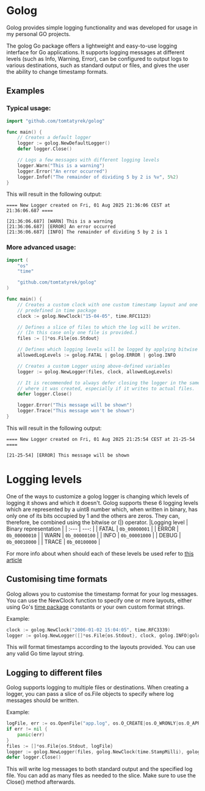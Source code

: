 # Golog
Golog provides simple logging functionality and was developed for usage in my personal GO projects.

The golog Go package offers a lightweight and easy-to-use logging interface for Go applications. It supports logging messages at different levels (such as Info, Warning, Error), can be configured to output logs to various destinations, such as standard output or files, and gives the user the ability to change timestamp formats.

## Examples

### Typical usage:

```go
import "github.com/tomtatyrek/golog"

func main() {
    // Creates a default logger
    logger := golog.NewDefaultLogger()
    defer logger.Close()

    // Logs a few messages with different logging levels
    logger.Warn("This is a warning")
    logger.Error("An error occurred")
    logger.Infof("The remainder of dividing 5 by 2 is %v", 5%2)
}
```
This will result in the following output:
```
==== New Logger created on Fri, 01 Aug 2025 21:36:06 CEST at 21:36:06.687 ====

[21:36:06.687] [WARN] This is a warning
[21:36:06.687] [ERROR] An error occurred
[21:36:06.687] [INFO] The remainder of dividing 5 by 2 is 1
```
### More advanced usage:

```go
import (
    "os"
    "time"

    "github.com/tomtatyrek/golog"
)

func main() {
    // Creates a custom clock with one custom timestamp layout and one
    // predefined in time package
    clock := golog.NewClock("15-04-05", time.RFC1123)

    // Defines a slice of files to which the log will be writen.
    // (In this case only one file is provided.)
    files := []*os.File{os.Stdout}

    // Defines which logging levels will be logged by applying bitwise or to them
    allowedLogLevels := golog.FATAL | golog.ERROR | golog.INFO

    // Creates a custom Logger using above-defined variables
    logger := golog.NewLogger(files, clock, allowedLogLevels)

    // It is recommended to always defer closing the logger in the same place
    // where it was created, especially if it writes to actual files.
    defer logger.Close()

    logger.Error("This message will be shown")
    logger.Trace("This message won't be shown")
}
```

This will result in the following output:

```
==== New Logger created on Fri, 01 Aug 2025 21:25:54 CEST at 21-25-54 ====

[21-25-54] [ERROR] This message will be shown
```
# Logging levels

One of the ways to customize a golog logger is changing which levels of logging it shows and which it doesn't. Golog supports these 6 logging levels which are represented by a uint8 number which, when written in binary, has only one of its bits occupied by 1 and the others are zeros. They can, therefore, be combined using the bitwise or (|) operator.
|Logging level | Binary representation |
| :--- | ---: |
| FATAL | `0b_00000001` |
| ERROR | `0b_00000010` |
| WARN  | `0b_00000100` |
| INFO  | `0b_00001000` |
| DEBUG | `0b_00010000` |
| TRACE | `0b_00100000` |

For more info about when should each of these levels be used refer to [this article]

## Customising time formats

Golog allows you to customise the timestamp format for your log messages. You can use the NewClock function to specify one or more layouts, either using Go's [time package] constants or your own custom format strings.

Example:
```go
clock := golog.NewClock("2006-01-02 15:04:05", time.RFC3339)
logger := golog.NewLogger([]*os.File{os.Stdout}, clock, golog.INFO|golog.ERROR)
```

This will format timestamps according to the layouts provided. You can use any valid Go time layout string.

## Logging to different files

Golog supports logging to multiple files or destinations. When creating a logger, you can pass a slice
of os.File objects to specify where log messages should be written.

Example:

```go
logFile, err := os.OpenFile("app.log", os.O_CREATE|os.O_WRONLY|os.O_APPEND, 0666)
if err != nil {
    panic(err)
}
files := []*os.File{os.Stdout, logFile}
logger := golog.NewLogger(files, golog.NewClock(time.StampMilli), golog.INFO|golog.ERROR)
defer logger.Close()
```

This will write log messages to both standard output and the specified log file. You can add as many
files as needed to the slice. Make sure to use the Close() method afterwards.

[this article]: https://sematext.com/blog/logging-levels/
[time package]: https://pkg.go.dev/time#Time.Format